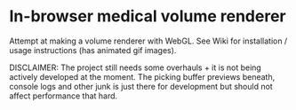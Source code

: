 # In-browser medical volume renderer

Attempt at making a volume renderer with WebGL. 
See Wiki for installation / usage instructions (has animated gif images).

DISCLAIMER: The project still needs some overhauls + it is not being actively developed at the moment. The picking buffer previews beneath, console logs and other junk is just there for development but should not affect performance that hard.
